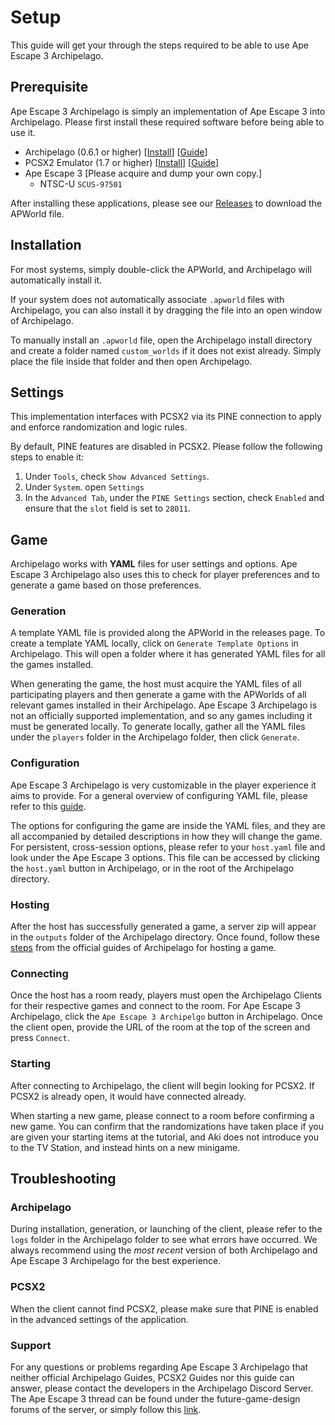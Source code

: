 Setup
=====
This guide will get your through the steps required to be able to use Ape Escape 3 Archipelago.

Prerequisite
------------
Ape Escape 3 Archipelago is simply an implementation of Ape Escape 3 into Archipelago. Please first install these required software before being able to use it.

- Archipelago (0.6.1 or higher) [[Install](https://github.com/ArchipelagoMW/Archipelago)] [[Guide](https://archipelago.gg/tutorial/Archipelago/setup/en)]
- PCSX2 Emulator (1.7 or higher) [[Install](https://pcsx2.net/downloads)] [[Guide](https://pcsx2.net/docs/category/setup)]
- Ape Escape 3 [Please acquire and dump your own copy.]
    - NTSC-U `SCUS-97501`

After installing these applications, please see our [Releases]() to download the APWorld file.

Installation
------------
For most systems, simply double-click the APWorld, and Archipelago will automatically install it.

If your system does not automatically associate `.apworld` files with Archipelago, you can also install it by dragging the file into an open window of Archipelago.

To manually install an `.apworld` file, open the Archipelago install directory and create a folder named `custom_worlds` if it does not exist already. Simply place the file inside that folder and then open Archipelago.


Settings
--------
This implementation interfaces with PCSX2 via its PINE connection to apply and enforce randomization and logic rules.

By default, PINE features are disabled in PCSX2. Please follow the following steps to enable it:
1. Under `Tools`, check `Show Advanced Settings`.
2. Under `System`. open `Settings`
3. In the `Advanced Tab`, under the `PINE Settings` section, check `Enabled` and ensure that the `slot` field is set to `28011`.

Game
----
Archipelago works with **YAML** files for user settings and options. Ape Escape 3 Archipelago also uses this to check for player preferences and to generate a game based on those preferences.

### Generation
A template YAML file is provided along the APWorld in the releases page. To create a template YAML locally, click on `Generate Template Options` in Archipelago. This will open a folder where it has generated YAML files for all the games installed.

When generating the game, the host must acquire the YAML files of all participating players and then generate a game with the APWorlds of all relevant games installed in their Archipelago. Ape Escape 3 Archipelago is not an officially supported implementation, and so any games including it must be generated locally. To generate locally, gather all the YAML files under the `players` folder in the Archipelago folder, then click `Generate`.

### Configuration
Ape Escape 3 Archipelago is very customizable in the player experience it aims to provide. For a general overview of configuring YAML file, please refer to this [guide](https://archipelago.gg/tutorial/Archipelago/advanced_settings/en). 

The options for configuring the game are inside the YAML files, and they are all accompanied by detailed descriptions in how they will change the game. For persistent, cross-session options, please refer to your `host.yaml` file and look under the Ape Escape 3 options. This file can be accessed by clicking the `host.yaml` button in Archipelago, or in the root of the Archipelago directory.

### Hosting
After the host has successfully generated a game, a server zip will appear in the `outputs` folder of the Archipelago directory. Once found, follow these [steps](https://archipelago.gg/tutorial/Archipelago/setup/en#hosting-an-archipelago-server) from the official guides of Archipelago for hosting a game.

### Connecting
Once the host has a room ready, players must open the Archipelago Clients for their respective games and connect to the room. For Ape Escape 3 Archipelago, click the `Ape Escape 3 Archipelgo` button in Archipelago. Once the client open, provide the URL of the room at the top of the screen and press `Connect`.

### Starting
After connecting to Archipelago, the client will begin looking for PCSX2. If PCSX2 is already open, it would have connected already. 

When starting a new game, please connect to a room before confirming a new game. You can confirm that the randomizations have taken place if you are given your starting items at the tutorial, and Aki does not introduce you to the TV Station, and instead hints on a new minigame.

Troubleshooting
---------------
### Archipelago
During installation, generation, or launching of the client, please refer to the `logs` folder in the Archipelago folder to see what errors have occurred. We always recommend using the _most recent_ version of both Archipelago and Ape Escape 3 Archipelago for the best experience.

### PCSX2
When the client cannot find PCSX2, please make sure that PINE is enabled in the advanced settings of the application.

### Support
For any questions or problems regarding Ape Escape 3 Archipelago that neither official Archipelago Guides, PCSX2 Guides nor this guide can answer, please contact the developers in the Archipelago Discord Server. The Ape Escape 3 thread can be found under the future-game-design forums of the server, or simply follow this [link](https://discord.com/channels/731205301247803413/1336332485788831825).